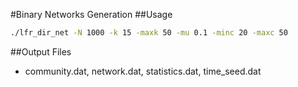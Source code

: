 #Binary Networks Generation
##Usage

```zsh
./lfr_dir_net -N 1000 -k 15 -maxk 50 -mu 0.1 -minc 20 -maxc 50
```

##Output Files

- community.dat, network.dat, statistics.dat, time_seed.dat